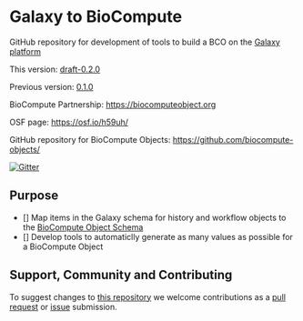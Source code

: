 Galaxy to BioCompute 
=================

GitHub repository for development of tools to build a BCO on the [Galaxy platform](https://github.com/galaxyproject/galaxy)

This version: [draft-0.2.0](https://github.com/biocompute-objects/Galaxy-To-BCO/tree/dev)

Previous version: [0.1.0](https://github.com/biocompute-objects/Galaxy-To-BCO/releases/tag/0.1.0)

BioCompute Partnership: https://biocomputeobject.org

OSF page: https://osf.io/h59uh/ 

GitHub repository for BioCompute Objects:
https://github.com/biocompute-objects/

[![Gitter](https://badges.gitter.im/biocompute-objects/community.svg)](https://gitter.im/biocompute-objects/community?utm_source=badge&utm_medium=badge&utm_campaign=pr-badge)
## Purpose
- [] Map items in the Galaxy schema for history and workflow objects to the [BioCompute Object Schema](https://github.com/biocompute-objects/BCO_Specification/releases/latest)
- [] Develop tools to automaticlly generate as many values as possible for a BioCompute Object

## Support, Community and Contributing

To suggest changes to [this repository](#Repository) we welcome contributions as a [pull request](https://github.com/biocompute-objects/Galaxy-To-BCO/pulls) or [issue](https://github.com/biocompute-objects/Galaxy-To-BCO/issues) submission.
